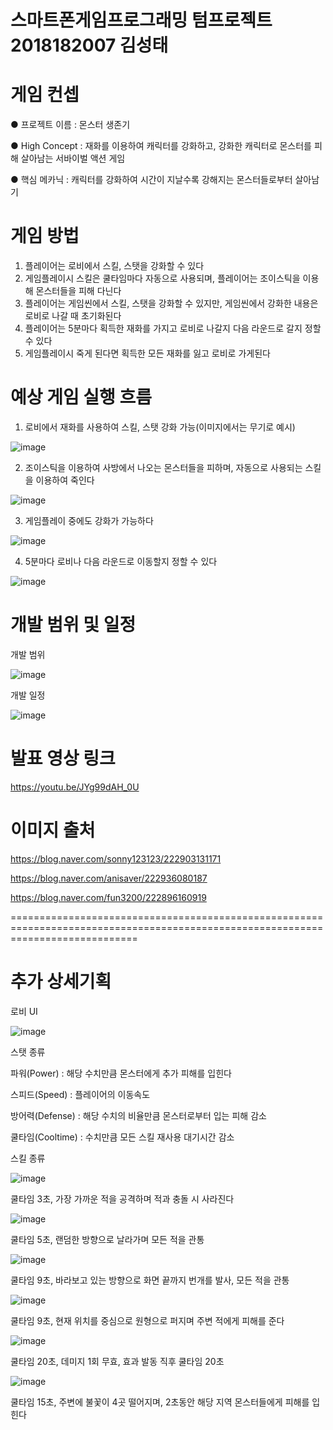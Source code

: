# 스마트폰게임프로그래밍 텀프로젝트 2018182007 김성태

# 게임 컨셉
● 프로젝트 이름 : 몬스터 생존기 

● High Concept : 재화를 이용하여 캐릭터를 강화하고, 강화한 캐릭터로 몬스터를 피해 살아남는 서바이벌 액션 게임

● 핵심 메카닉 : 캐릭터를 강화하여 시간이 지날수록 강해지는 몬스터들로부터 살아남기 

# 게임 방법
1. 플레이어는 로비에서 스킬, 스탯을 강화할 수 있다
2. 게임플레이시 스킬은 쿨타임마다 자동으로 사용되며, 플레이어는 조이스틱을 이용해 몬스터들을 피해 다닌다
3. 플레이어는 게임씬에서 스킬, 스탯을 강화할 수 있지만, 게임씬에서 강화한 내용은 로비로 나갈 때 초기화된다
4. 플레이어는 5분마다 획득한 재화를 가지고 로비로 나갈지 다음 라운드로 갈지 정할 수 있다
5. 게임플레이시 죽게 된다면 획득한 모든 재화를 잃고 로비로 가게된다

# 예상 게임 실행 흐름
1. 로비에서 재화를 사용하여 스킬, 스탯 강화 가능(이미지에서는 무기로 예시)

![image](https://user-images.githubusercontent.com/84197808/229057101-7722e121-b522-44da-9911-3b5652e1be66.png)

2. 조이스틱을 이용하여 사방에서 나오는 몬스터들을 피하며, 자동으로 사용되는 스킬을 이용하여 죽인다

![image](https://user-images.githubusercontent.com/84197808/229052368-01488c3e-8411-4084-96d6-4bf521d7a8bf.png)

3. 게임플레이 중에도 강화가 가능하다

![image](https://user-images.githubusercontent.com/84197808/229054494-b3a0292f-5809-44da-8421-ef04e95ecbc1.png)

4. 5분마다 로비나 다음 라운드로 이동할지 정할 수 있다

![image](https://user-images.githubusercontent.com/84197808/229056911-81838465-58b4-4b8d-bfbf-a330d0f2a084.png)


# 개발 범위 및 일정
개발 범위

![image](https://user-images.githubusercontent.com/84197808/229061185-50174cb8-963e-4a42-a445-fb7346e44165.png)

개발 일정

![image](https://user-images.githubusercontent.com/84197808/229063267-0a0264cf-92ef-43a9-bb28-8b9cf065dda1.png)

# 발표 영상 링크 

https://youtu.be/JYg99dAH_0U

# 이미지 출처
https://blog.naver.com/sonny123123/222903131171

https://blog.naver.com/anisaver/222936080187

https://blog.naver.com/fun3200/222896160919

==================================================================================================================================

# 추가 상세기획
로비 UI

![image](https://user-images.githubusercontent.com/84197808/233760595-0dc8b7d7-a502-49d4-9a50-c5e409ca3305.png)


스탯 종류

파워(Power) : 해당 수치만큼 몬스터에게 추가 피해를 입힌다

스피드(Speed) : 플레이어의 이동속도

방어력(Defense) : 해당 수치의 비율만큼 몬스터로부터 입는 피해 감소

쿨타임(Cooltime) : 수치만큼 모든 스킬 재사용 대기시간 감소


스킬 종류

![image](https://user-images.githubusercontent.com/84197808/236837811-a573b8c5-ca10-4880-8df6-72e881f22caa.png)

쿨타임 3초, 가장 가까운 적을 공격하며 적과 충돌 시 사라진다

![image](https://user-images.githubusercontent.com/84197808/236838069-7cd86287-f72a-44cc-81d7-c0eee50066f6.png)

쿨타임 5초, 랜덤한 방향으로 날라가며 모든 적을 관통

![image](https://user-images.githubusercontent.com/84197808/236838201-8099a1fb-ebde-4a5f-a0d6-119af4c71762.png)

쿨타임 9초, 바라보고 있는 방향으로 화면 끝까지 번개를 발사, 모든 적을 관통

![image](https://user-images.githubusercontent.com/84197808/236838328-cdcee585-7b89-48bc-a121-3faed88e1bf5.png)

쿨타임 9초, 현재 위치를 중심으로 원형으로 퍼지며 주변 적에게 피해를 준다

![image](https://user-images.githubusercontent.com/84197808/236838523-6cba54dc-6c96-4f3e-9851-defec06d4c30.png)

쿨타임 20초, 데미지 1회 무효, 효과 발동 직후 쿨타임 20초

![image](https://user-images.githubusercontent.com/84197808/236838755-68435b48-e033-448b-991b-7c02cc73bf87.png)

쿨타임 15초, 주변에 불꽃이 4곳 떨어지며, 2초동안 해당 지역 몬스터들에게 피해를 입힌다

